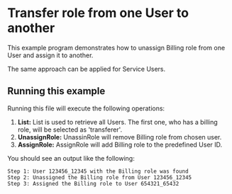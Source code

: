 # Transfer role from one User to another

This example program demonstrates how to unassign Billing role from one User and assign it to another.

The same approach can be applied for Service Users.

## Running this example

Running this file will execute the following operations:

1. **List:** List is used to retrieve all Users. The first one, who has a billing role, will be selected as 'transferer'.
2. **UnassignRole:** UnassinRole will remove Billing role from chosen user.
3. **AssignRole:** AssignRole will add Billing role to the predefined User ID.

You should see an output like the following:

```
Step 1: User 123456_12345 with the Billing role was found
Step 2: Unassigned the Billing role from User 123456_12345 
Step 3: Assigned the Billing role to User 654321_65432 
```
